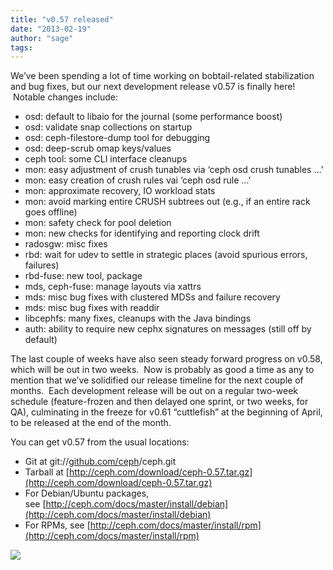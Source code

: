 ```yaml
---
title: "v0.57 released"
date: "2013-02-19"
author: "sage"
tags: 
---
```


We’ve been spending a lot of time working on bobtail-related stabilization and bug fixes, but our next development release v0.57 is finally here!  Notable changes include:

- osd: default to libaio for the journal (some performance boost)
- osd: validate snap collections on startup
- osd: ceph-filestore-dump tool for debugging
- osd: deep-scrub omap keys/values
- ceph tool: some CLI interface cleanups
- mon: easy adjustment of crush tunables via ‘ceph osd crush tunables …’
- mon: easy creation of crush rules vai ‘ceph osd rule …’
- mon: approximate recovery, IO workload stats
- mon: avoid marking entire CRUSH subtrees out (e.g., if an entire rack goes offline)
- mon: safety check for pool deletion
- mon: new checks for identifying and reporting clock drift
- radosgw: misc fixes
- rbd: wait for udev to settle in strategic places (avoid spurious errors, failures)
- rbd-fuse: new tool, package
- mds, ceph-fuse: manage layouts via xattrs
- mds: misc bug fixes with clustered MDSs and failure recovery
- mds: misc bug fixes with readdir
- libcephfs: many fixes, cleanups with the Java bindings
- auth: ability to require new cephx signatures on messages (still off by default)

The last couple of weeks have also seen steady forward progress on v0.58, which will be out in two weeks.  Now is probably as good a time as any to mention that we’ve solidified our release timeline for the next couple of months.  Each development release will be out on a regular two-week schedule (feature-frozen and then delayed one sprint, or two weeks, for QA), culminating in the freeze for v0.61 “cuttlefish” at the beginning of April, to be released at the end of the month.

You can get v0.57 from the usual locations:

- Git at git://[github.com/ceph](http://github.com/ceph)/ceph.git
- Tarball at [http://ceph.com/download/ceph-0.57.tar.gz](http://ceph.com/download/ceph-0.57.tar.gz)
- For Debian/Ubuntu packages, see [http://ceph.com/docs/master/install/debian](http://ceph.com/docs/master/install/debian)
- For RPMs, see [http://ceph.com/docs/master/install/rpm](http://ceph.com/docs/master/install/rpm)

![](http://track.hubspot.com/__ptq.gif?a=268973&k=14&bu=http://ceph.com&r=http://ceph.com/releases/v0-57-released/&bvt=rss&p=wordpress)
